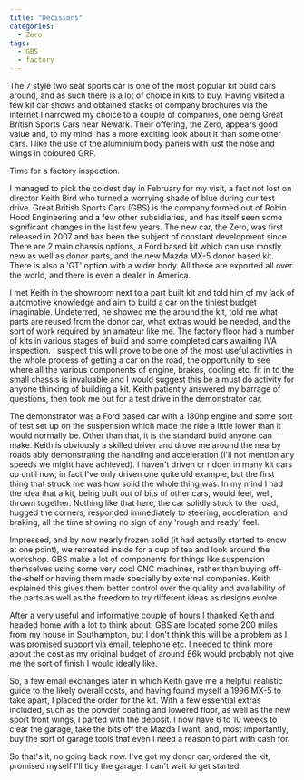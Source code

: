 ```yaml
---
title: "Decisions"
categories:
  - Zero
tags:
  - GBS
  - factory
---
```


The 7 style two seat sports car is one of the most popular kit build cars around, and as such there is a lot of choice in kits to buy. Having visited a few kit car shows and obtained stacks of company brochures via the internet I narrowed my choice to a couple of companies, one being Great British Sports Cars near Newark. Their offering, the Zero, appears good value and, to my mind, has a more exciting look about it than some other cars. I like the use of the aluminium body panels with just the nose and wings in coloured GRP.

Time for a factory inspection.

I managed to pick the coldest day in February for my visit, a fact not lost on director Keith Bird who turned a worrying shade of blue during our test drive. Great British Sports Cars (GBS) is the company formed out of Robin Hood Engineering and a few other subsidiaries, and has itself seen some significant changes in the last few years. The new car, the Zero, was first released in 2007 and has been the subject of constant development since. There are 2 main chassis options, a Ford based kit which can use mostly new as well as donor parts, and the new Mazda MX-5 donor based kit. There is also a 'GT' option with a wider body. All these are exported all over the world, and there is even a dealer in America.

I met Keith in the showroom next to a part built kit and told him of my lack of automotive knowledge and aim to build a car on the tiniest budget imaginable. Undeterred, he showed me the around the kit, told me what parts are reused from the donor car, what extras would be needed, and the sort of work required by an amateur like me. The factory floor had a number of kits in various stages of build and some completed cars awaiting IVA inspection. I suspect this will prove to be one of the most useful activities in the whole process of getting a car on the road, the opportunity to see where all the various components of engine, brakes, cooling etc. fit in to the small chassis is invaluable and I would suggest this be a must do activity for anyone thinking of building a kit. Keith patiently answered my barrage of questions, then took me out for a test drive in the demonstrator car.

The demonstrator was a Ford based car with a 180hp engine and some sort of test set up on the suspension which made the ride a little lower than it would normally be. Other than that, it is the standard build anyone can make. Keith is obviously a skilled driver and drove me around the nearby roads ably demonstrating the handling and acceleration (I'll not mention any speeds we might have achieved). I haven't driven or ridden in many kit cars up until now, in fact I've only driven one quite old example, but the first thing that struck me was how solid the whole thing was. In my mind I had the idea that a kit, being built out of bits of other cars, would feel, well, thrown together. Nothing like that here, the car solidly stuck to the road, hugged the corners, responded immediately to steering, acceleration, and braking, all the time showing no sign of any 'rough and ready' feel.

Impressed, and by now nearly frozen solid (it had actually started to snow at one point), we retreated inside for a cup of tea and look around the workshop. GBS make a lot of components for things like suspension themselves using some very cool CNC machines, rather than buying off-the-shelf or having them made specially by external companies. Keith explained this gives them better control over the quality and availability of the parts as well as the freedom to try different ideas as designs evolve.

After a very useful and informative couple of hours I thanked Keith and headed home with a lot to think about. GBS are located some 200 miles from my house in Southampton, but I don't think this will be a problem as I was promised support via email, telephone etc. I needed to think more about the cost as my original budget of around £6k would probably not give me the sort of finish I would ideally like.

So, a few email exchanges later in which Keith gave me a helpful realistic guide to the likely overall costs, and having found myself a 1996 MX-5 to take apart, I placed the order for the kit. With a few essential extras included, such as the powder coating and lowered floor, as well as the new sport front wings, I parted with the deposit. I now have 6 to 10 weeks to clear the garage, take the bits off the Mazda I want, and, most importantly, buy the sort of garage tools that even I need a reason to part with cash for.

So that's it, no going back now. I've got my donor car, ordered the kit, promised myself I'll tidy the garage, I can't wait to get started.
